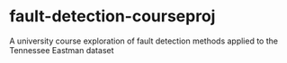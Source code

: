 # fault-detection-courseproj
A university course exploration of fault detection methods applied to the Tennessee Eastman dataset
